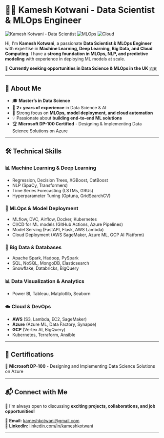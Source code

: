 # 👨‍💻 Kamesh Kotwani - Data Scientist & MLOps Engineer

![Kamesh Kotwani - Data Scientist](https://img.shields.io/badge/Data_Scientist-Machine_Learning_Engineer-brightgreen)
![MLOps](https://img.shields.io/badge/MLOps-MLflow%2C_DVC%2C_Kubernetes-blue)
![Cloud](https://img.shields.io/badge/Cloud-AWS%2C_Azure%2C_GCP-orange)

Hi, I'm **Kamesh Kotwani**, a passionate **Data Scientist & MLOps Engineer** with expertise in **Machine Learning, Deep Learning, Big Data, and Cloud Computing**. I have a **strong foundation in MLOps, NLP, and predictive modeling** with experience in deploying ML models at scale.  

🚀 **Currently seeking opportunities in Data Science & MLOps in the UK** 🇬🇧  

---

## 📌 About Me
- 🎓 **Master’s in Data Science**
- 💼 **2+ years of experience** in Data Science & AI
- 🔬 Strong focus on **MLOps, model deployment, and cloud automation**
- 💡 Passionate about **building end-to-end ML solutions**
- 🏆 **Microsoft DP-100 Certified** - Designing & Implementing Data Science Solutions on Azure

---

## 🛠 Technical Skills

### **📊 Machine Learning & Deep Learning**
- Regression, Decision Trees, XGBoost, CatBoost
- NLP (SpaCy, Transformers)
- Time Series Forecasting (LSTMs, GRUs)
- Hyperparameter Tuning (Optuna, GridSearchCV)

### **🔬 MLOps & Model Deployment**
- MLflow, DVC, Airflow, Docker, Kubernetes
- CI/CD for ML models (GitHub Actions, Azure Pipelines)
- Model Serving (FastAPI, Flask, AWS Lambda)
- Cloud Deployment (AWS SageMaker, Azure ML, GCP AI Platform)

### **💾 Big Data & Databases**
- Apache Spark, Hadoop, PySpark
- SQL, NoSQL, MongoDB, Elasticsearch
- Snowflake, Databricks, BigQuery

### **📊 Data Visualization & Analytics**
- Power BI, Tableau, Matplotlib, Seaborn

### **☁️ Cloud & DevOps**
- **AWS** (S3, Lambda, EC2, SageMaker)
- **Azure** (Azure ML, Data Factory, Synapse)
- **GCP** (Vertex AI, BigQuery)
- Kubernetes, Terraform, Ansible

---

## 📜 Certifications

🏅 **Microsoft DP-100** - Designing and Implementing Data Science Solutions on Azure

---

## 📬 Connect with Me
🚀 I'm always open to discussing **exciting projects, collaborations, and job opportunities!**  

📧 **Email:** [kameshkotwani@gmail.com](mailto:kameshkotwani@gmail.com)  
💼 **LinkedIn:** [linkedin.com/in/kameshkotwani](https://linkedin.com/in/kameshkotwani) 

---
